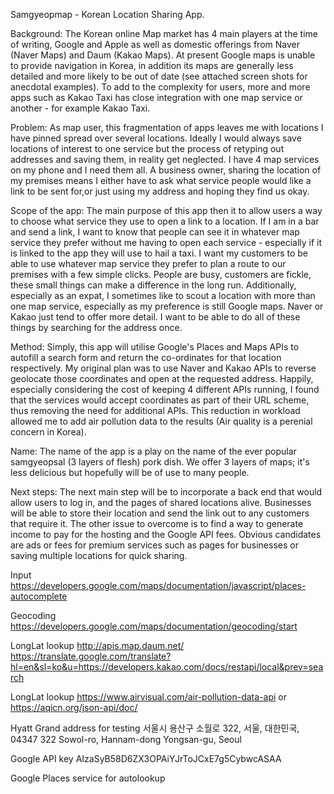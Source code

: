Samgyeopmap - Korean Location Sharing App.

Background:
The Korean online Map market has 4 main players at the time of writing, Google and Apple as well as domestic offerings from Naver (Naver Maps) and Daum (Kakao Maps). At present Google maps is unable to provide navigation in Korea, in addition its maps are generally less detailed and more likely to be out of date (see attached screen shots for anecdotal examples). To add to the complexity for users, more and more apps such as Kakao Taxi has close integration with one map service or another - for example Kakao Taxi.

Problem:
As map user, this fragmentation of apps leaves me with locations I have pinned spread over several locations. Ideally I would always save locations of interest to one service but the process of retyping out addresses and saving them, in reality get neglected. I have 4 map services on my phone and I need them all. A business owner, sharing the location of my premises means I either have to ask what service people would like a link to be sent for,or just using my address and hoping they find us okay.

Scope of the app:
The main purpose of this app then it to allow users a way to choose what service they use to open a link to a location. If I am in a bar and send a link, I want to know that people can see it in whatever map service they prefer without me having to open each service - especially if it is linked to the app they will use to hail a taxi. I want my customers to be able to use whatever map service they prefer to plan a route to our premises with a few simple clicks. People are busy, customers are fickle, these small things can make a difference in the long run. Additionally, especially as an expat, I sometimes like to scout a location with more than one map service, especially as my preference is still Google maps. Naver or Kakao just tend to offer more detail. I want to be able to do all of these things by searching for the address once.

Method:
Simply, this app will utilise Google's Places and Maps APIs to autofill a search form and return the co-ordinates for that location respectively. My original plan was to use Naver and Kakao APIs to reverse geolocate those coordinates and open at the requested address. Happily, especially considering the cost of keeping 4 different APIs running, I found that the services would accept coordinates as part of their URL scheme, thus removing the need for additional APIs. This reduction in workload allowed me to add air pollution data to the results (Air quality is a perenial concern in Korea).

Name:
The name of the app is a play on the name of the ever popular samgyeopsal (3 layers of flesh) pork dish. We offer 3 layers of maps; it's less delicious but hopefully will be of use to many people.

Next steps:
The next main step will be to incorporate a back end that would allow users to log in, and the pages of shared locations alive. Businesses will be able to store their location and send the link out to any customers that require it.
The other issue to overcome is to find a way to generate income to pay for the hosting and the Google API fees. Obvious candidates are ads or fees for premium services such as pages for businesses or saving multiple locations for quick sharing.  



Input
https://developers.google.com/maps/documentation/javascript/places-autocomplete

Geocoding
https://developers.google.com/maps/documentation/geocoding/start

LongLat lookup
http://apis.map.daum.net/
https://translate.google.com/translate?hl=en&sl=ko&u=https://developers.kakao.com/docs/restapi/local&prev=search

LongLat lookup
https://www.airvisual.com/air-pollution-data-api or 
https://aqicn.org/json-api/doc/


Hyatt Grand address for testing
서울시 용산구 소월로 322, 서울, 대한민국, 04347
322 Sowol-ro, Hannam-dong Yongsan-gu, Seoul

Google API key AIzaSyB58D6ZX3OPAiYJrToJCxE7g5CybwcASAA

Google Places service for autolookup 
<script type="text/javascript" src="https://maps.googleapis.com/maps/api/js?key=AIzaSyB58D6ZX3OPAiYJrToJCxE7g5CybwcASAA&libraries=places"></script>